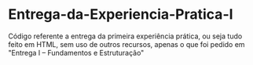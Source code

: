 # Entrega-da-Experiencia-Pratica-I
Código referente a entrega da primeira experiência prática, ou seja tudo feito em HTML, sem uso de outros recursos, apenas o que foi pedido em "Entrega I – Fundamentos e Estruturação"
